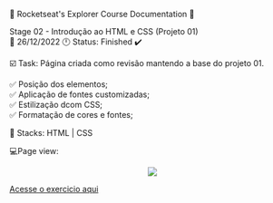 🚀 Rocketseat's Explorer Course Documentation 📁

Stage 02 - Introdução ao HTML e CSS (Projeto 01)<br>
📅 26/12/2022 🕛 Status: Finished ✔️

☑️ Task: Página criada como revisão mantendo a base do projeto 01.

✅ Posição dos elementos;<br>
✅ Aplicação de fontes customizadas;<br>
✅ Estilização dcom CSS;<br> 
✅ Formatação de cores e fontes;<br>

📌 Stacks: HTML | CSS

💻Page view: 
<div align="center">
<img src="https://user-images.githubusercontent.com/61918927/209605423-553c3c63-92a2-42fd-ab00-bb2dfe20db46.jpg" "width="30px">
</div>

<a href="https://gabriel-adsv.github.io/explorer-stage02-projeto01-revisao/" target="_blank">Acesse o exercicio aqui</a>
